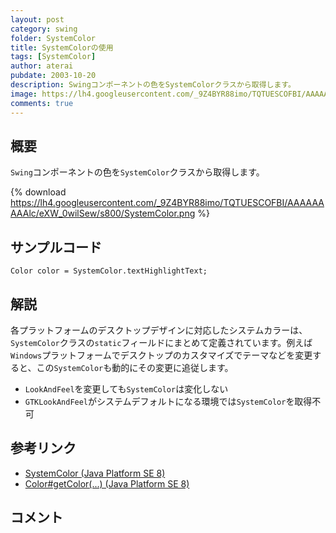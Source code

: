 ```yaml
---
layout: post
category: swing
folder: SystemColor
title: SystemColorの使用
tags: [SystemColor]
author: aterai
pubdate: 2003-10-20
description: Swingコンポーネントの色をSystemColorクラスから取得します。
image: https://lh4.googleusercontent.com/_9Z4BYR88imo/TQTUESCOFBI/AAAAAAAAAlc/eXW_0wilSew/s800/SystemColor.png
comments: true
---
```

## 概要
`Swing`コンポーネントの色を`SystemColor`クラスから取得します。

{% download https://lh4.googleusercontent.com/_9Z4BYR88imo/TQTUESCOFBI/AAAAAAAAAlc/eXW_0wilSew/s800/SystemColor.png %}

## サンプルコード
<pre class="prettyprint"><code>Color color = SystemColor.textHighlightText;
</code></pre>

## 解説
各プラットフォームのデスクトップデザインに対応したシステムカラーは、`SystemColor`クラスの`static`フィールドにまとめて定義されています。例えば`Windows`プラットフォームでデスクトップのカスタマイズでテーマなどを変更すると、この`SystemColor`も動的にその変更に追従します。

- `LookAndFeel`を変更しても`SystemColor`は変化しない
- `GTKLookAndFeel`がシステムデフォルトになる環境では`SystemColor`を取得不可

<!-- dummy comment line for breaking list -->

## 参考リンク
- [SystemColor (Java Platform SE 8)](https://docs.oracle.com/javase/jp/8/docs/api/java/awt/SystemColor.html)
- [Color#getColor(...) (Java Platform SE 8)](https://docs.oracle.com/javase/jp/8/docs/api/java/awt/Color.html#getColor-java.lang.String-)

<!-- dummy comment line for breaking list -->

## コメント
